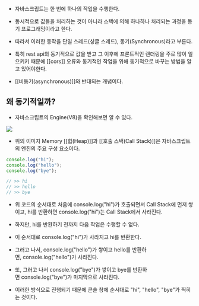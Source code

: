 - 자바스크립트는 한 번에 하나의 작업을 수행한다.
- 동시적으로 값들을 처리하는 것이 아니라 스택에 의해 하나하나 처리되는 과정을 동기 프로그래밍이라고 한다.
- 따라서 이러한 동작을 단일 스레드(싱글 스레드), 동기(Synchronous)라고 부른다.

- 특히 rest api의 동기적으로 값을 받고 그 이후에 프론트적인 렌더링을 주로 많이 일으키키 때문에 [[cors]] 오류와 동기적인 작업을 위해 동기적으로 바꾸는 방법을 알고 있어야한다.

- [[비동기(asynchronous)]]와 반대되는 개념이다.

## 왜 동기적일까?

- 자바스크립트의 Engine(V8)을 확인해보면 알 수 있다.

![](https://blog.kakaocdn.net/dn/8XRnQ/btqFQKwWMDa/pX0jhdyajUYb1OOQKMfR01/img.png)

- 위의 이미지 Memory [[힙(Heap)]]과 [[호출 스택(Call Stack)]]은 자바스크립트의 엔진의 주요 구성 요소이다.

```js
console.log("hi"); 
console.log("hello"); 
console.log("bye");

// >> hi
// >> hello
// >> bye
```

- 위 코드의 순서대로 처음에 console.log("hi")가 호출되면서 Call Stack에 먼저 쌓이고, hi를 반환하면 console.log("hi")는 Call Stack에서 사라진다.
- 하지만, hi를 반환하기 전까지 다음 작업은 수행할 수 없다.

- 이 순서대로 console.log("hi")가 사라지고 hi를 반환한다.
- 그러고 나서, console.log("hello")가 쌓이고 hello를 반환하면, console.log("hello")가 사라진다.
- 또, 그러고 나서 console.log("bye")가 쌓이고 bye를 반환하면 console.log("bye")가 마지막으로 사라진다.
- 이러한 방식으로 진행되기 때문에 콘솔 창에 순서대로 "hi", "hello", "bye"가 찍히는 것이다.
